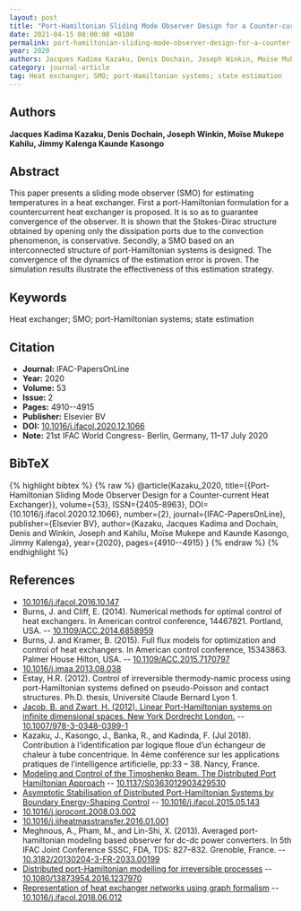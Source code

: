 ```yaml
---
layout: post
title: "Port-Hamiltonian Sliding Mode Observer Design for a Counter-current Heat Exchanger"
date: 2021-04-15 00:00:00 +0100
permalink: port-hamiltonian-sliding-mode-observer-design-for-a-counter-current-heat-exchanger
year: 2020
authors: Jacques Kadima Kazaku, Denis Dochain, Joseph Winkin, Moïse Mukepe Kahilu, Jimmy Kalenga Kaunde Kasongo
category: journal-article
tag: Heat exchanger; SMO; port-Hamiltonian systems; state estimation
---
```

 
## Authors
**Jacques Kadima Kazaku, Denis Dochain, Joseph Winkin, Moïse Mukepe Kahilu, Jimmy Kalenga Kaunde Kasongo**
 
## Abstract
This paper presents a sliding mode observer (SMO) for estimating temperatures in a heat exchanger. First a port-Hamiltonian formulation for a countercurrent heat exchanger is proposed. It is so as to guarantee convergence of the observer. It is shown that the Stokes-Dirac structure obtained by opening only the dissipation ports due to the convection phenomenon, is conservative. Secondly, a SMO based on an interconnected structure of port-Hamiltonian systems is designed. The convergence of the dynamics of the estimation error is proven. The simulation results illustrate the effectiveness of this estimation strategy.
 
## Keywords
Heat exchanger; SMO; port-Hamiltonian systems; state estimation
 
## Citation
- **Journal:** IFAC-PapersOnLine
- **Year:** 2020
- **Volume:** 53
- **Issue:** 2
- **Pages:** 4910--4915
- **Publisher:** Elsevier BV
- **DOI:** [10.1016/j.ifacol.2020.12.1066](https://doi.org/10.1016/j.ifacol.2020.12.1066)
- **Note:** 21st IFAC World Congress- Berlin, Germany, 11–17 July 2020
 
## BibTeX
{% highlight bibtex %}
{% raw %}
@article{Kazaku_2020,
  title={{Port-Hamiltonian Sliding Mode Observer Design for a Counter-current Heat Exchanger}},
  volume={53},
  ISSN={2405-8963},
  DOI={10.1016/j.ifacol.2020.12.1066},
  number={2},
  journal={IFAC-PapersOnLine},
  publisher={Elsevier BV},
  author={Kazaku, Jacques Kadima and Dochain, Denis and Winkin, Joseph and Kahilu, Moïse Mukepe and Kaunde Kasongo, Jimmy Kalenga},
  year={2020},
  pages={4910--4915}
}
{% endraw %}
{% endhighlight %}
 
## References
- [10.1016/j.ifacol.2016.10.147](https://doi.org/10.1016/j.ifacol.2016.10.147)
- Burns, J. and Cliff, E. (2014). Numerical methods for optimal control of heat exchangers. In American control conference, 14467821. Portland, USA. -- [10.1109/ACC.2014.6858959](https://doi.org/10.1109/ACC.2014.6858959)
- Burns, J. and Kramer, B. (2015). Full flux models for optimization and control of heat exchangers. In American control conference, 15343863. Palmer House Hilton, USA. -- [10.1109/ACC.2015.7170797](https://doi.org/10.1109/ACC.2015.7170797)
- [10.1016/j.jmaa.2013.08.038](https://doi.org/10.1016/j.jmaa.2013.08.038)
- Estay, H.R. (2012). Control of irreversible thermody-namic process using port-Hamiltonian systems defined on pseudo-Poisson and contact structures. Ph.D. thesis, Université Claude Bernard Lyon 1.
- [Jacob, B. and Zwart, H. (2012). Linear Port-Hamiltonian systems on infinite dimensional spaces. New York Dordrecht London.](linear-port-hamiltonian-systems-on-infinite-dimensional-spaces) -- [10.1007/978-3-0348-0399-1](https://doi.org/10.1007/978-3-0348-0399-1)
- Kazaku, J., Kasongo, J., Banka, R., and Kadinda, F. (Jul 2018). Contribution à l’identification par logique floue d’un échangeur de chaleur à tube concentrique. In 4ème conférence sur les applications pratiques de l’intelligence artificielle, pp:33 – 38. Nancy, France.
- [Modeling and Control of the Timoshenko Beam. The Distributed Port Hamiltonian Approach](modeling-and-control-of-the-timoshenko-beam-the-distributed-port-hamiltonian-approach) -- [10.1137/S0363012903429530](https://doi.org/10.1137/S0363012903429530)
- [Asymptotic Stabilisation of Distributed Port-Hamiltonian Systems by Boundary Energy-Shaping Control](asymptotic-stabilisation-of-distributed-port-hamiltonian-systems-by-boundary-energy-shaping-control) -- [10.1016/j.ifacol.2015.05.143](https://doi.org/10.1016/j.ifacol.2015.05.143)
- [10.1016/j.jprocont.2008.03.002](https://doi.org/10.1016/j.jprocont.2008.03.002)
- [10.1016/j.ijheatmasstransfer.2016.01.001](https://doi.org/10.1016/j.ijheatmasstransfer.2016.01.001)
- Meghnous, A., Pham, M., and Lin-Shi, X. (2013). Averaged port-hamiltonian modeling based observer for dc-dc power converters. In 5th IFAC Joint Conference SSSC, FDA, TDS: 827–832. Grenoble, France. -- [10.3182/20130204-3-FR-2033.00199](https://doi.org/10.3182/20130204-3-FR-2033.00199)
- [Distributed port-Hamiltonian modelling for irreversible processes](distributed-port-hamiltonian-modelling-for-irreversible-processes) -- [10.1080/13873954.2016.1237970](https://doi.org/10.1080/13873954.2016.1237970)
- [Representation of heat exchanger networks using graph formalism](representation-of-heat-exchanger-networks-using-graph-formalism) -- [10.1016/j.ifacol.2018.06.012](https://doi.org/10.1016/j.ifacol.2018.06.012)

